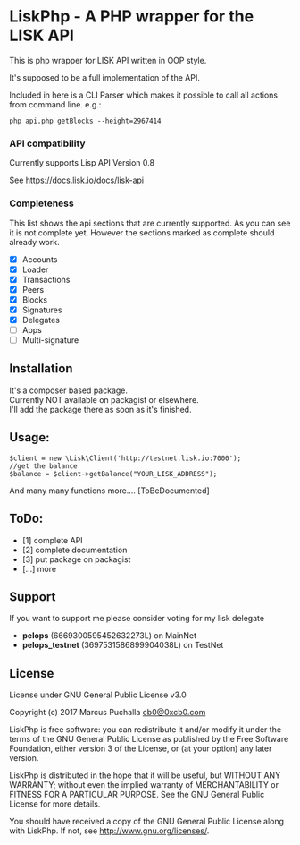 # LiskPhp - A PHP wrapper for the LISK API

This is php wrapper for LISK API written in OOP style.

It's supposed to be a full implementation of the API.

Included in here is a CLI Parser which makes it possible to call all actions from command line.
e.g.:
```
php api.php getBlocks --height=2967414
```

### API compatibility

Currently supports Lisp API Version 0.8

See https://docs.lisk.io/docs/lisk-api

### Completeness

This list shows the api sections that are currently supported.
As you can see it is not complete yet. However the sections marked as complete 
should already work.

- [x] Accounts
- [x] Loader
- [x] Transactions
- [x] Peers
- [x] Blocks
- [x] Signatures
- [x] Delegates
- [ ] Apps
- [ ] Multi-signature

## Installation

It's a composer based package. \
Currently NOT available on packagist or elsewhere.\
I'll add the package there as soon as it's finished.

## Usage:

```
$client = new \Lisk\Client('http://testnet.lisk.io:7000');
//get the balance 
$balance = $client->getBalance("YOUR_LISK_ADDRESS");

```
And many many functions more.... [ToBeDocumented]

## ToDo:

- [1] complete API
- [2] complete documentation
- [3] put package on packagist
- [...] more

## Support

If you want to support me please consider voting for my lisk delegate
- **pelops** (6669300595452632273L) on MainNet
- **pelops_testnet** (3697531586899904038L) on TestNet


## License

License under GNU General Public License v3.0

Copyright (c) 2017  Marcus Puchalla <cb0@0xcb0.com>

LiskPhp is free software: you can redistribute it and/or modify
it under the terms of the GNU General Public License as published by
the Free Software Foundation, either version 3 of the License, or
(at your option) any later version.

LiskPhp is distributed in the hope that it will be useful,
but WITHOUT ANY WARRANTY; without even the implied warranty of
MERCHANTABILITY or FITNESS FOR A PARTICULAR PURPOSE.  See the
GNU General Public License for more details.

You should have received a copy of the GNU General Public License
along with LiskPhp.  If not, see <http://www.gnu.org/licenses/>.

